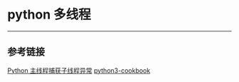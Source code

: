 # python 多线程
***

## 参考链接
[Python 主线程捕获子线程异常](https://www.jianshu.com/p/e672152d6753)
[python3-cookbook](http://python3-cookbook-personal.readthedocs.io/zh_CN/latest/c12/p02_determining_if_thread_has_started.html)
